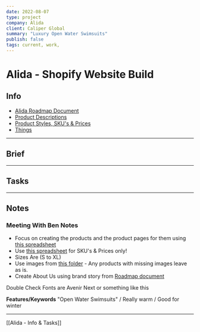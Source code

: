 ```yaml
---
date: 2022-08-07
type: project
company: Alida
client: Caliper Global
summary: "Luxury Open Water Swimsuits"
publish: false
tags: current, work,
---
```


# Alida - Shopify Website Build

## Info
-  [Alida Roadmap Document](https://docs.google.com/document/d/1dI6ySQaC2UWZfPbI0QO628u_iQ6qs9_rP_DamztZRgk/edit?usp=sharing)
-  [Product Descriptions](https://docs.google.com/document/d/1uevMEvDYF3puAZxGcQ-mb1YbPzE3O_xTmSlnavo0B0w/edit)
-  [Product Styles, SKU's & Prices](https://docs.google.com/spreadsheets/d/1oXjmse3Z-u6fd8oiQfcsFI9kwciw4bBx7PfCkEI2zNs/edit#gid=1729551899)
-  [Things](things:///show?id=KKDYfZB56dipTRaYBbq3rt)


---

## Brief

---

## Tasks


---

## Notes


### Meeting With Ben Notes
- Focus on creating the products and the product pages for them using [this spreadsheet](https://docs.google.com/document/d/1uevMEvDYF3puAZxGcQ-mb1YbPzE3O_xTmSlnavo0B0w/edit)
- Use [this spreadsheet](https://docs.google.com/spreadsheets/d/1oXjmse3Z-u6fd8oiQfcsFI9kwciw4bBx7PfCkEI2zNs/edit#gid=1729551899) for SKU's & Prices only!
- Sizes Are (S to XL)
- Use images from [this folder](https://drive.google.com/drive/folders/12EdGfa3QeGuJSb4n94iu_n8QwpcOKoyP) - Any products with missing images leave as is.
- Create About Us using brand story from [Roadmap document ](https://docs.google.com/document/d/1dI6ySQaC2UWZfPbI0QO628u_iQ6qs9_rP_DamztZRgk/edit#heading=h.evig2mpvbdb4)

Double Check Fonts are Avenir Next or something like this

**Features/Keywords**
"Open Water Swimsuits" / Really warm / Good for winter 


---
[[Alida - Info & Tasks]]


